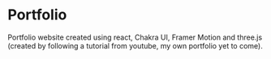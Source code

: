 # Portfolio
Portfolio website created using react, Chakra UI, Framer Motion and three.js (created by following a tutorial from youtube, my own portfolio yet to come).
